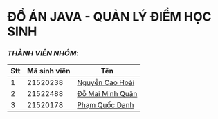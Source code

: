 # ĐỒ ÁN JAVA - QUẢN LÝ ĐIỂM HỌC SINH

### *THÀNH VIÊN NHÓM*:

Stt | Mã sinh viên | Tên
---- | ---- | ---
1 | 21520238 | [Nguyễn Cao Hoài](https://www.facebook.com/ch.nguyen.52831)
2 | 21522488 | [Đỗ Mai Minh Quân](https://www.facebook.com/profile.php?id=100026247001648) 
3 | 21520178 | [Phạm Quốc Danh](https://www.facebook.com/mauxanhladuong)
 
 
<!--stackedit_data:
eyJoaXN0b3J5IjpbODU0NzMwMzE3LDE4MjgyMjM5NjMsLTQ2Nj
g0MjA2LC0zODY5MDg0OTEsLTMwNjYyNzNdfQ==
-->
